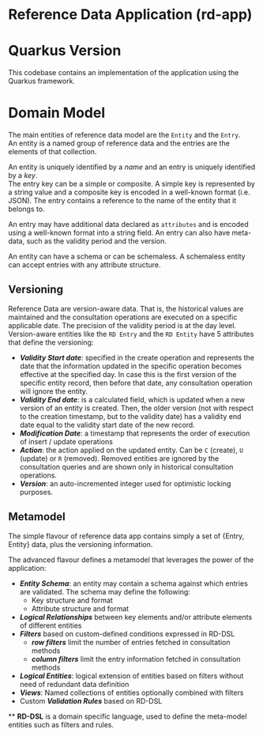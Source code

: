 # Reference Data Application (rd-app)

# Quarkus Version
This codebase contains an implementation of the application using the Quarkus framework.

# Domain Model
The main entities of reference data model are the `Entity` and the `Entry`. <br/>
An entity is a named group of reference data and the entries are the elements of that collection. <br/>

An entity is uniquely identified by a _name_ and an entry is uniquely identified by a _key_. <br/>
The entry key can be a simple or composite. A simple key is represented by a string value and a composite key is
encoded in a well-known format (i.e. JSON).
The entry contains a reference to the name of the entity that it belongs to. 

An entry may have additional data declared as `attributes` and is encoded using a well-known format into a string field.
An entry can also have meta-data, such as the validity period and the version.

An entity can have a schema or can be schemaless. A schemaless entity can accept entries with any attribute structure.

## Versioning
Reference Data are version-aware data. That is, the historical values are maintained and the consultation operations are executed on
a specific applicable date. The precision of the validity period is at the day level. 
Version-aware entities like the `RD Entry` and the `RD Entity` have 5 attributes that define the versioning:
 - _**Validity Start date**_: specified in the create operation and represents the date that the information updated in the
specific operation becomes effective at the specified day. In case this is the first version of the specific entity record,
then before that date, any consultation operation will ignore the entity.
 - _**Validity End date**_: is a calculated field, which is updated when a new version of an entity is created. Then, the older version
 (not with respect to the creation timestamp, but to the validity date) has a validity end date equal to the validity start date
of the new record.
 - _**Modification Date**_: a timestamp that represents the order of execution of insert / update operations
 - _**Action**_: the action applied on the updated entity. Can be `C` (create), `U` (update) or `R` (removed). Removed entities are ignored
by the consultation queries and are shown only in historical consultation operations.
 - _**Version**_: an auto-incremented integer used for optimistic locking purposes.

## Metamodel
The simple flavour of reference data app contains simply a set of {Entry, Entity} data, plus the versioning information.

The advanced flavour defines a metamodel that leverages the power of the application:

- **_Entity Schema_**: an entity may contain a schema against which entries are validated. The schema may define the following:
  - Key structure and format
  - Attribute structure and format
- **_Logical Relationships_** between key elements and/or attribute elements of different entities
- **_Filters_** based on custom-defined conditions expressed in RD-DSL
  - **_row filters_** limit the number of entries fetched in consultation methods
  - **_column filters_** limit the entry information fetched in consultation methods
- **_Logical Entities_**: logical extension of entities based on filters without need of redundant data definition
- **_Views_**: Named collections of entities optionally combined with filters
- Custom **_Validation Rules_** based on RD-DSL

** **RD-DSL** is a domain specific language, used to define the meta-model entities such as filters and rules.
